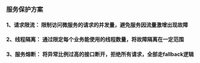 ### 服务保护方案

#### 1、请求限流： 限制访问微服务的请求的并发量，避免服务因流量激增出现故障

#### 2、线程隔离： 通过限定每个业务能使用的线程数量，将故障隔离在一定范围

#### 3、服务熔断： 将异常比例过高的接口断开，拒绝所有请求，全部走fallback逻辑
